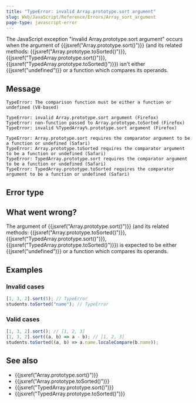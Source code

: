 ```yaml
---
title: "TypeError: invalid Array.prototype.sort argument"
slug: Web/JavaScript/Reference/Errors/Array_sort_argument
page-type: javascript-error
---
```




The JavaScript exception "invalid Array.prototype.sort argument" occurs when the argument of {{jsxref("Array.prototype.sort()")}} (and its related methods: {{jsxref("Array.prototype.toSorted()")}}, {{jsxref("TypedArray.prototype.sort()")}}, {{jsxref("TypedArray.prototype.toSorted()")}}) isn't either {{jsxref("undefined")}} or a function which compares its operands.

## Message

```plain
TypeError: The comparison function must be either a function or undefined (V8-based)

TypeError: invalid Array.prototype.sort argument (Firefox)
TypeError: non-function passed to Array.prototype.toSorted (Firefox)
TypeError: invalid %TypedArray%.prototype.sort argument (Firefox)

TypeError: Array.prototype.sort requires the comparator argument to be a function or undefined (Safari)
TypeError: Array.prototype.toSorted requires the comparator argument to be a function or undefined (Safari)
TypeError: TypedArray.prototype.sort requires the comparator argument to be a function or undefined (Safari)
TypeError: TypedArray.prototype.toSorted requires the comparator argument to be a function or undefined (Safari)
```

## Error type



## What went wrong?

The argument of {{jsxref("Array.prototype.sort()")}} (and its related methods: {{jsxref("Array.prototype.toSorted()")}}, {{jsxref("TypedArray.prototype.sort()")}}, {{jsxref("TypedArray.prototype.toSorted()")}}) is expected to be either {{jsxref("undefined")}} or a function which compares its operands.

## Examples

### Invalid cases

```js example-bad
[1, 3, 2].sort(5); // TypeError
students.toSorted("name"); // TypeError
```

### Valid cases

```js example-good
[1, 3, 2].sort(); // [1, 2, 3]
[1, 3, 2].sort((a, b) => a - b); // [1, 2, 3]
students.toSorted((a, b) => a.name.localeCompare(b.name));
```

## See also

- {{jsxref("Array.prototype.sort()")}}
- {{jsxref("Array.prototype.toSorted()")}}
- {{jsxref("TypedArray.prototype.sort()")}}
- {{jsxref("TypedArray.prototype.toSorted()")}}
